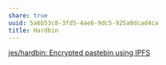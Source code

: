 ```yaml
---
share: true
uuid: 5a6b53c8-3fd5-4ae6-9dc5-925a0dcad4ca
title: Hardbin
---
```

[jes/hardbin: Encrypted pastebin using IPFS](https://github.com/jes/hardbin)